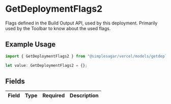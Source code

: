 # GetDeploymentFlags2

Flags defined in the Build Output API, used by this deployment. Primarily used by the Toolbar to know about the used flags.

## Example Usage

```typescript
import { GetDeploymentFlags2 } from "@simplesagar/vercel/models/getdeploymentop.js";

let value: GetDeploymentFlags2 = {};
```

## Fields

| Field       | Type        | Required    | Description |
| ----------- | ----------- | ----------- | ----------- |